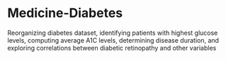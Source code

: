 # Medicine-Diabetes
Reorganizing diabetes dataset, identifying patients with highest glucose levels, computing average A1C levels, determining disease duration, and exploring correlations between diabetic retinopathy and other variables
